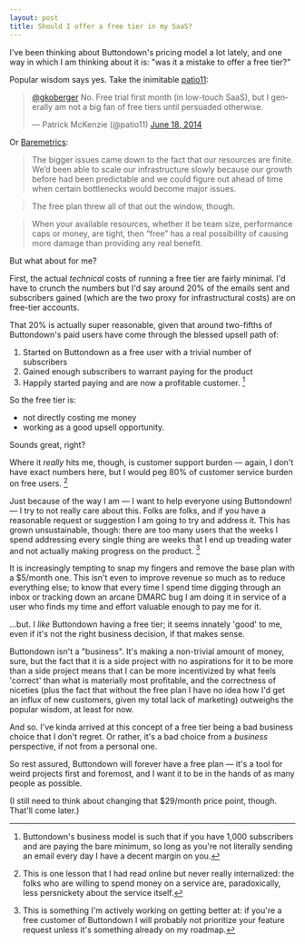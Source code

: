 ```yaml
---
layout: post
title: Should I offer a free tier in my SaaS?
---
```

I've been thinking about Buttondown's pricing model a lot lately, and one way in which I am thinking about it is: "was it a mistake to offer a free tier?"

Popular wisdom says yes. Take the inimitable [patio11](https://twitter.com/patio11):

<blockquote class="twitter-tweet" data-lang="en"><p lang="en" dir="ltr"><a href="https://twitter.com/gkoberger?ref_src=twsrc%5Etfw">@gkoberger</a> No.  Free trial first month (in low-touch SaaS), but I generally am not a big fan of free tiers until persuaded otherwise.</p>&mdash; Patrick McKenzie (@patio11) <a href="https://twitter.com/patio11/status/479125328841830400?ref_src=twsrc%5Etfw">June 18, 2014</a></blockquote>
<script async src="https://platform.twitter.com/widgets.js" charset="utf-8"></script>

Or [Baremetrics](https://baremetrics.com/blog/freemium-saas-implode):

> The bigger issues came down to the fact that our resources are finite. We’d been able to scale our infrastructure slowly because our growth before had been predictable and we could figure out ahead of time when certain bottlenecks would become major issues.

> The free plan threw all of that out the window, though.

> When your available resources, whether it be team size, performance caps or money, are tight, then “free” has a real possibility of causing more damage than providing any real benefit.

But what about for me?

First, the actual _technical_ costs of running a free tier are fairly minimal. I'd have to crunch the numbers but I'd say around 20% of the emails sent and subscribers gained (which are the two proxy for infrastructural costs) are on free-tier accounts.

That 20% is actually super reasonable, given that around two-fifths of Buttondown's paid users have come through the blessed upsell path of:

1. Started on Buttondown as a free user with a trivial number of subscribers
2. Gained enough subscribers to warrant paying for the product
3. Happily started paying and are now a profitable customer. [^2]

So the free tier is:

- not directly costing me money 
- working as a good upsell opportunity.  

Sounds great, right?  

Where it _really_ hits me, though, is customer support burden — again, I don't have exact numbers here, but I would peg 80% of customer service burden on free users.  [^3]

Just because of the way I am — I want to help everyone using Buttondown! — I try to not really care about this.  Folks are folks, and if you have a reasonable request or suggestion I am going to try and address it. This has grown unsustainable, though: there are too many users that the weeks I spend addressing every single thing are weeks that I end up treading water and not actually making progress on the product. [^1]

It is increasingly tempting to snap my fingers and remove the base plan with a $5/month one.  This isn't even to improve revenue so much as to reduce everything else; to know that every time I spend time digging through an inbox or tracking down an arcane DMARC bug I am doing it in service of a user who finds my time and effort valuable enough to pay me for it.

...but. I *like* Buttondown having a free tier; it seems innately 'good' to me, even if it's not the right business decision, if that makes sense.

Buttondown isn't a "business".  It's making a non-trivial amount of money, sure, but the fact that it is a side project with no aspirations for it to be more than a side project means that I can be more incentivized by what feels 'correct' than what is materially most profitable, and the correctness of niceties (plus the fact that without the free plan I have no idea how I'd get an influx of new customers, given my total lack of marketing) outweighs the popular wisdom, at least for now.

And so. I've kinda arrived at this concept of a free tier being a bad business choice that I don't regret.  Or rather, it's a bad choice from a _business_ perspective, if not from a personal one.

So rest assured, Buttondown will forever have a free plan — it's a tool for weird projects first and foremost, and I want it to be in the hands of as many people as possible.

(I still need to think about changing that $29/month price point, though.  That'll come later.)

[^1]: This is something I'm actively working on getting better at: if you're a free customer of Buttondown I will probably not prioritize your feature request unless it's something already on my roadmap.
[^2]: Buttondown's business model is such that if you have 1,000 subscribers and are paying the bare minimum, so long as you're not literally sending an email every day I have a decent margin on you.
[^3]: This is one lesson that I had read online but never really internalized: the folks who are willing to spend money on a service are, paradoxically, less persnickety about the service itself.

